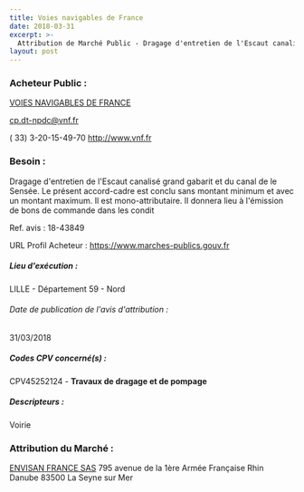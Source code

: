 ```yaml
---
title: Voies navigables de France
date: 2018-03-31
excerpt: >-
  Attribution de Marché Public - Dragage d'entretien de l'Escaut canalisé grand gabarit et du canal de le Sensée
layout: post
---
```


### Acheteur Public : 
<a href="/acheteur-132/siren-130017791"> VOIES NAVIGABLES DE FRANCE</a><br/>



cp.dt-npdc@vnf.fr

( 33) 3-20-15-49-70
http://www.vnf.fr
### Besoin :

Dragage d'entretien de l'Escaut canalisé grand gabarit et du canal de le Sensée. Le présent accord-cadre est conclu sans montant minimum et avec un montant maximum. Il est mono-attributaire. Il donnera lieu à l'émission de bons de commande dans les condit

Ref. avis : 18-43849

URL Profil Acheteur : https://www.marches-publics.gouv.fr

##### Lieu d'exécution :

LILLE - Département 59 - Nord

###### Date de publication de l'avis d'attribution : 
31/03/2018

##### Codes CPV concerné(s) :
CPV45252124 - **Travaux de dragage et de pompage** <br/>

##### Descripteurs :
Voirie <br/>

### Attribution du Marché :
<a href="/entreprise-567/siren-497765842"> ENVISAN FRANCE SAS</a>    795 avenue de la 1ère Armée Française Rhin Danube 83500 La Seyne sur Mer <br/>
